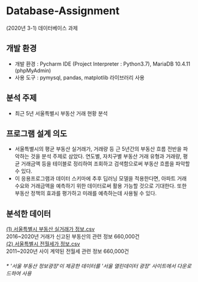 # Database-Assignment
(2020년 3-1) 데이터베이스 과제

## 개발 환경
* 개발 환경 : Pycharm IDE (Project Interpreter : Python3.7), MariaDB 10.4.11 (phpMyAdmin)
* 사용 도구 : pymysql, pandas, matplotlib 라이브러리 사용
  
## 분석 주제
* 최근 5년 서울특별시 부동산 거래 현황 분석  

## 프로그램 설계 의도
* 서울특별시의 평균 부동산 실거래가, 거래량 등 근 5년간의 부동산 흐름 전반을 파악하는 것을 분석 주제로 삼았다. 연도별, 자치구별 부동산 거래 유형과 거래량, 평균 거래금액 등을 테이블로 정리하여 조회하고 검색함으로써 부동산 흐름을 파악할 수 있다.
* 이 응용프로그램과 데이터 스키마에 추후 딥러닝 모델을 적용한다면, 아파트 거래 수요와 거래금액을 예측하기 위한 데이터로써 활용 가능할 것으로 기대한다. 또한 부동산 정책의 효과를 평가하고 미래를 예측하는데 사용될 수 있다.

## 분석한 데이터
[(1) 서울특별시 부동산 실거래가 정보.csv](http://data.seoul.go.kr/dataList/OA-15548/S/1/datasetView.do)   
2016\~2020년 거래가 신고된 부동산의 관련 정보 660,000건  
[(2) 서울특별시 전월세가 정보.csv](http://data.seoul.go.kr/dataList/OA-15549/S/1/datasetView.do)  
2011\~2020년 사이 계약된 전월세 관련 정보 660,000건 
###### \* '서울 부동산 정보광장'이 제공한 데이터를 '서울 열린데이터 광장' 사이트에서 다운로드하여 사용  

